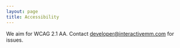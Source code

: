 ```yaml
---
layout: page
title: Accessibility
---
```

We aim for WCAG 2.1 AA. Contact developer@interactivemm.com for issues.
